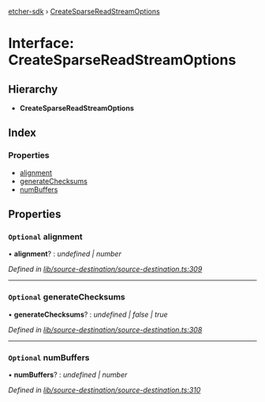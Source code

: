[etcher-sdk](../README.md) › [CreateSparseReadStreamOptions](createsparsereadstreamoptions.md)

# Interface: CreateSparseReadStreamOptions

## Hierarchy

* **CreateSparseReadStreamOptions**

## Index

### Properties

* [alignment](createsparsereadstreamoptions.md#optional-alignment)
* [generateChecksums](createsparsereadstreamoptions.md#optional-generatechecksums)
* [numBuffers](createsparsereadstreamoptions.md#optional-numbuffers)

## Properties

### `Optional` alignment

• **alignment**? : *undefined | number*

*Defined in [lib/source-destination/source-destination.ts:309](https://github.com/balena-io-modules/etcher-sdk/blob/78fae11/lib/source-destination/source-destination.ts#L309)*

___

### `Optional` generateChecksums

• **generateChecksums**? : *undefined | false | true*

*Defined in [lib/source-destination/source-destination.ts:308](https://github.com/balena-io-modules/etcher-sdk/blob/78fae11/lib/source-destination/source-destination.ts#L308)*

___

### `Optional` numBuffers

• **numBuffers**? : *undefined | number*

*Defined in [lib/source-destination/source-destination.ts:310](https://github.com/balena-io-modules/etcher-sdk/blob/78fae11/lib/source-destination/source-destination.ts#L310)*
